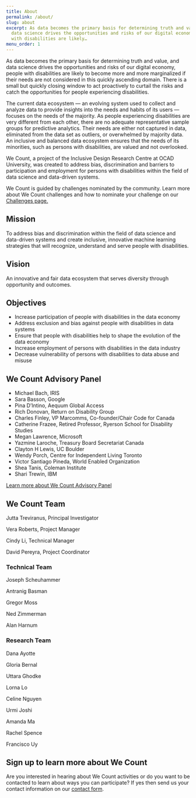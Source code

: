 ```yaml
---
title: About
permalink: /about/
slug: about
excerpt: As data becomes the primary basis for determining truth and value, and
  data science drives the opportunities and risks of our digital economy, people
  with disabilities are likely…
menu_order: 1
---
```

As data becomes the primary basis for determining truth and value, and data science drives the opportunities and risks of our digital economy, people with disabilities are likely to become more and more marginalized if their needs are not considered in this quickly ascending domain. There is a small but quickly closing window to act proactively to curtail the risks and catch the opportunities for people experiencing disabilities.

The current data ecosystem — an evolving system used to collect and analyze data to provide insights into the needs and habits of its users — focuses on the needs of the majority. As people experiencing disabilities are very different from each other, there are no adequate representative sample groups for predictive analytics. Their needs are either not captured in data, eliminated from the data set as outliers, or overwhelmed by majority data. An inclusive and balanced data ecosystem ensures that the needs of its minorities, such as persons with disabilities, are valued and not overlooked.

We Count, a project of the Inclusive Design Research Centre at OCAD University, was created to address bias, discrimination and barriers to participation and employment for persons with disabilities within the field of data science and data-driven systems.

We Count is guided by challenges nominated by the community. Learn more about We Count challenges and how to nominate your challenge on our[ Challenges page.](https://wecount.inclusivedesign.ca/inclusion-challenges)

## Mission

To address bias and discrimination within the field of data science and data-driven systems and create inclusive, innovative machine learning strategies that will recognize, understand and serve people with disabilities.

## Vision

An innovative and fair data ecosystem that serves diversity through opportunity and outcomes.

## Objectives

* Increase participation of people with disabilities in the data economy
* Address exclusion and bias against people with disabilities in data systems
* Ensure that people with disabilities help to shape the evolution of the data economy
* Increase employment of persons with disabilities in the data industry
* Decrease vulnerability of persons with disabilities to data abuse and misuse

## We Count Advisory Panel

* Michael Bach, IRIS
* Sara Basson, Google
* Pina D’Intino, Aequum Global Access
* Rich Donovan, Return on Disability Group
* Charles Finley, VP Marcomms, Co-founder/Chair Code for Canada
* Catherine Frazee, Retired Professor, Ryerson School for Disability Studies
* Megan Lawrence, Microsoft
* Yazmine Laroche, Treasury Board Secretariat Canada
* Clayton H Lewis, UC Boulder
* Wendy Porch, Centre for Independent Living Toronto
* Victor Santiago Pineda, World Enabled Organization
* Shea Tanis, Coleman Institute
* Shari Trewin, IBM

[Learn more about We Count Advisory Panel](/advisory-panel/)

## We Count Team

Jutta Treviranus, Principal Investigator

Vera Roberts, Project Manager

Cindy Li, Technical Manager

David Pereyra, Project Coordinator

### Technical Team

Joseph Scheuhammer

Antranig Basman

Gregor Moss

Ned Zimmerman

Alan Harnum

### Research Team

Dana Ayotte

Gloria Bernal

Uttara Ghodke

Lorna Lo

Celine Nguyen

Urmi Joshi

Amanda Ma

Rachel Spence

Francisco Uy

## Sign up to learn more about We Count

Are you interested in hearing about We Count activities or do you want to be contacted to learn about ways you can participate? If yes then send us your contact information on our [contact form](https://forms.gle/WuCk59iQtiRX3sLC7).